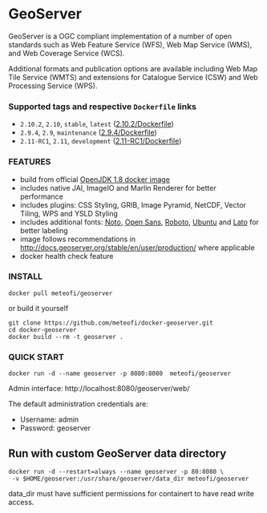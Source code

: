# GeoServer
GeoServer is a OGC compliant implementation of a number of open standards such as Web Feature Service (WFS), Web Map Service (WMS), and Web Coverage Service (WCS).

Additional formats and publication options are available including Web Map Tile Service (WMTS) and extensions for Catalogue Service (CSW) and Web Processing Service (WPS).

### Supported tags and respective **`Dockerfile`** links
* `2.10.2`, `2.10`, `stable`, `latest` ([2.10.2/Dockerfile](https://github.com/meteofi/docker-geoserver/blob/2.10.2/Dockerfile))
* `2.9.4`, `2.9`, `maintenance` ([2.9.4/Dockerfile](https://github.com/meteofi/docker-geoserver/blob/2.9.4/Dockerfile))
* `2.11-RC1`, `2.11`, `development` ([2.11-RC1/Dockerfile](https://github.com/meteofi/docker-geoserver/blob/2.11-RC1/Dockerfile))

### FEATURES
* build from official [OpenJDK 1.8 docker image](https://hub.docker.com/_/openjdk/)
* includes native JAI, ImageIO and Marlin Renderer for better performance
* includes plugins: CSS Styling, GRIB, Image Pyramid, NetCDF, Vector Tiling, WPS and YSLD Styling 
* includes additional fonts: [Noto](https://www.google.com/get/noto/), [Open Sans](https://fonts.google.com/specimen/Open+Sans), [Roboto](https://fonts.google.com/specimen/Roboto), [Ubuntu](https://fonts.google.com/specimen/Ubuntu) and [Lato](https://fonts.google.com/specimen/Lato) for better labeling
* image follows recommendations in http://docs.geoserver.org/stable/en/user/production/ where applicable
* docker health check feature

### INSTALL
```
docker pull meteofi/geoserver
```

or build it yourself
```
git clone https://github.com/meteofi/docker-geoserver.git
cd docker-geoserver
docker build --rm -t geoserver .
```

### QUICK START
```
docker run -d --name geoserver -p 8080:8080  meteofi/geoserver
```
Admin interface: http://localhost:8080/geoserver/web/

The default administration credentials are:
* Username: admin
* Password: geoserver

## Run with custom GeoServer data directory
```
docker run -d --restart=always --name geoserver -p 80:8080 \
 -v $HOME/geoserver:/usr/share/geoserver/data_dir meteofi/geoserver
```

data_dir must have sufficient permissions for containert to have read write access.

